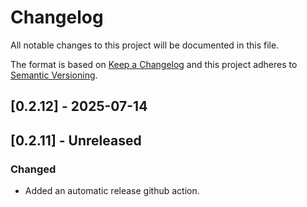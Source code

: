 # Changelog

All notable changes to this project will be documented in this file.

The format is based on [Keep a Changelog](http://keepachangelog.com/)
and this project adheres to [Semantic Versioning](http://semver.org/).

## [0.2.12] - 2025-07-14

## [0.2.11] - Unreleased

### Changed

- Added an automatic release github action.
